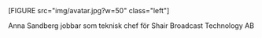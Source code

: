 <div class="author-byline">
[FIGURE src="img/avatar.jpg?w=50" class="left"] 
<p>Anna Sandberg jobbar som teknisk chef för Shair Broadcast Technology AB</p>
</div>
